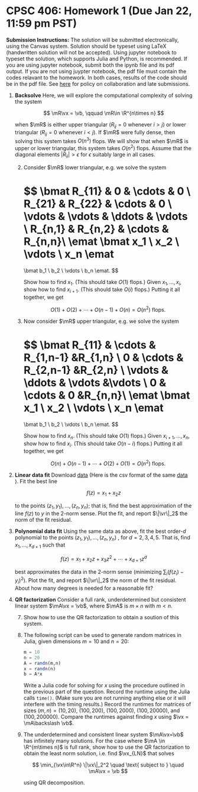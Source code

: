 # **CPSC 406: Homework 1 (Due Jan  22, 11:59 pm PST)**

**Submission Instructions:** The solution will be submitted electronically, using the Canvas system. Solution should be
 typeset using LaTeX (handwritten solution will not be accepted). Using jupyter notebook to typeset the solution, which supports 
 Julia and Python, is recommended. If you are using jupyter notebook, submit both the ipynb file and its pdf output. 
 If you are not using juypter notebook, the pdf file must contain the codes relavant to the homework. In both cases,
 results of the code should be in the pdf file. See [here](../../grades.md#Grades-and-policies) for policy on collaboration and 
 late submissions.

1. **Backsolve** Here, we will explore the computational complexity of solving the system 

    $$
    \mR\vx = \vb, \qquad \mR\in \R^{n\times n}
    $$

    when $\mR$ is either upper triangular ($R_{ij} = 0$ whenever $i > j$) or lower triangular 
    ($R_{ij} = 0$ whenever $i < j$). If $\mR$ were fully dense, then solving this system takes 
    $O(n^3)$ flops. We will show that when $\mR$ is upper or lower triangular, this system takes
    $O(n^2)$ flops. Assume that the diagonal elements $|R_{ii}| > \epsilon$ for $\epsilon$
    suitably large in all cases.

    2. Consider $\mR$ lower triangular, e.g. we solve the system

        $$
        \bmat 
        R_{11} & 0 & \cdots & 0 \\
        R_{21} & R_{22} & \cdots & 0 \\
        \vdots  & \vdots  & \ddots & \vdots  \\
        R_{n,1} & R_{n,2} & \cdots & R_{n,n}\\
        \emat 
        \bmat x_1 \\ x_2 \\ \vdots \\ x_n \emat 
        =
        \bmat b_1 \\ b_2 \\ \vdots \\ b_n \emat. 
        $$

        Show how to find $x_1$. (This should take $O(1)$ flops.)  Given $x_1,...,x_i$,
            show how to find $x_{i+1}$. (This should take $O(i)$ flops.) Putting it all 
            together, we get 

        $$
        O(1) + O(2) + \cdots + O(n-1) + O(n) = O(n^2) \text{ flops.}
        $$

    3. Now consider $\mR$ upper triangular, e.g. we solve the system

        $$
        \bmat 
        R_{11} &  \cdots & R_{1,n-1} &R_{1,n} \\
            0     &  \cdots & R_{2,n-1} &R_{2,n} \\
        \vdots  & \ddots    &  \vdots &\vdots  \\
        0 &  \cdots & 0 &R_{n,n}\\
        \emat 
        \bmat x_1 \\ x_2 \\ \vdots \\ x_n \emat 
        =
        \bmat b_1 \\ b_2 \\ \vdots \\ b_n \emat. 
        $$

        Show how to find $x_n$. (This should take $O(1)$ flops.)  Given $x_{i+1},...,x_n$, 
        show how to find $x_{i}$. (This should take $O(n-i)$ flops.) Putting it all together,
            we get 

        $$
        O(n) + O(n-1) + \cdots + O(2) + O(1) = O(n^2) \text{ flops.}
        $$
    
4. **Linear data fit** Download [data](hw1_p2_data.jld) (Here is the csv format of the same [data](hw1_p2_data.csv) ).
 Fit the best line 

    $$
    f(z) = x_1 + x_2z 
    $$

    to the points $(z_1,y_1),...,(z_n,y_n)$; that is, find the best approximation of the 
        line $f(z)$ to $y$ in the 2-norm sense. Plot the fit, and report $\|\vr\|_2$ the norm of 
        the fit residual.


5. **Polynomial data fit**  Using the same data as above, fit the best order-$d$ 
    polynomial to the points $(z_1,y_1),...,(z_n,y_n)$ , for $d = 2,3,4,5$. That is,
    find $x_1,...,x_{d+1}$ such that 

    $$
    f(z) = x_1 + x_2z + x_3z^2 + \cdots + x_{d+1}z^d
    $$

    best approximates the data in the 2-norm sense (minimizing $\sum_i (f(z_i)-y_i)^2$).
        Plot the fit, and report $\|\vr\|_2$ the norm of the fit residual. About how many degrees 
        is needed for a reasonable fit?



6. **QR factorization** Consider a full rank, underdetermined but consistent 
    linear system $\mA\vx = \vb$, where $\mA$ is $m\times n$ with $m < n$. 

    7. Show how to use the QR factorization to obtain a soution of this system.

    8.  The following script can be used to generate random matrices in Julia, 
        given dimensions $m=10$ and $n=20$:

        ```julia
        m = 10
        n = 20
        A = randn(m,n)
        x = randn(n)
        b = A*x        
        ```
        Write a Julia code for solving for $x$ using the procedure outlined in the previous 
        part of the question. Record the runtime using the Julia calls $\texttt{time()}$. (Make sure you are not running anything else or it will interfere with 
        the timing results.) Record the runtimes for matrices of sizes  $(m,n) = (10,20)$, 
        $(100,200)$, $(100,2000)$,  $(100,20000)$, and $(100,200000)$. Compare the runtimes 
        against finding $x$ using $\vx = \mA\backslash \vb$.

    9. The underdetermined and consistent linear system $\mA\vx=\vb$ has infinitely many solutions. For the case where 
       $\mA \in \R^{m\times n}$ is full rank, show how to use the QR factorization to obtain the least norm solution, i.e. find $\vx_{LN}$ that solves

        $$
        \min_{\vx\in\R^n} \|\vx\|_2^2 \quad \text{ subject to } \quad \mA\vx = \vb
        $$
        
        using QR decomposition.
    